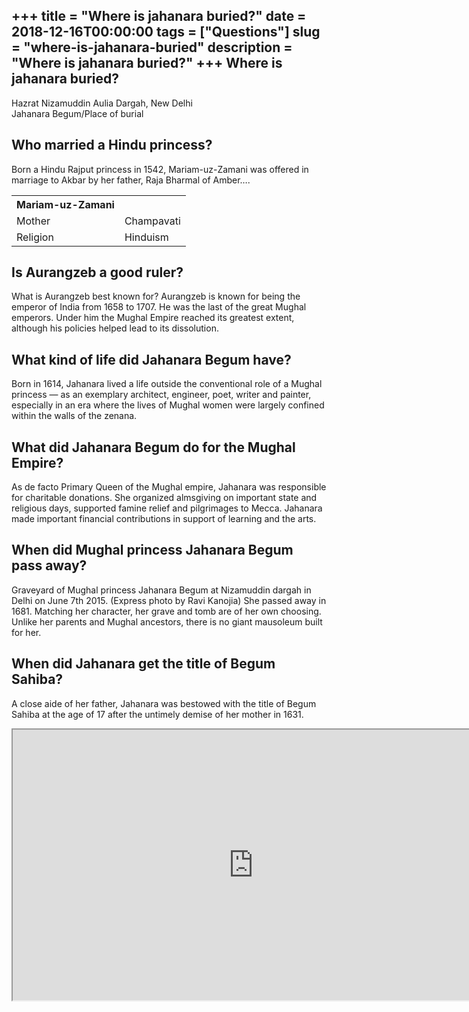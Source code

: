+++
title = "Where is jahanara buried?"
date = 2018-12-16T00:00:00
tags = ["Questions"]
slug = "where-is-jahanara-buried"
description = "Where is jahanara buried?"
+++
Where is jahanara buried?
-------------------------

Hazrat Nizamuddin Aulia Dargah, New Delhi  
Jahanara Begum/Place of burial

Who married a Hindu princess?
-----------------------------

Born a Hindu Rajput princess in 1542, Mariam-uz-Zamani was offered in marriage to Akbar by her father, Raja Bharmal of Amber….

<table><tr><th>Mariam-uz-Zamani</th></tr><tr><td>Mother</td><td>Champavati</td></tr><tr><td>Religion</td><td>Hinduism</td></tr></table>

Is Aurangzeb a good ruler?
--------------------------

What is Aurangzeb best known for? Aurangzeb is known for being the emperor of India from 1658 to 1707. He was the last of the great Mughal emperors. Under him the Mughal Empire reached its greatest extent, although his policies helped lead to its dissolution.

What kind of life did Jahanara Begum have?
------------------------------------------

Born in 1614, Jahanara lived a life outside the conventional role of a Mughal princess — as an exemplary architect, engineer, poet, writer and painter, especially in an era where the lives of Mughal women were largely confined within the walls of the zenana.

What did Jahanara Begum do for the Mughal Empire?
-------------------------------------------------

As de facto Primary Queen of the Mughal empire, Jahanara was responsible for charitable donations. She organized almsgiving on important state and religious days, supported famine relief and pilgrimages to Mecca. Jahanara made important financial contributions in support of learning and the arts.

When did Mughal princess Jahanara Begum pass away?
--------------------------------------------------

Graveyard of Mughal princess Jahanara Begum at Nizamuddin dargah in Delhi on June 7th 2015. (Express photo by Ravi Kanojia) She passed away in 1681. Matching her character, her grave and tomb are of her own choosing. Unlike her parents and Mughal ancestors, there is no giant mausoleum built for her.

When did Jahanara get the title of Begum Sahiba?
------------------------------------------------

A close aide of her father, Jahanara was bestowed with the title of Begum Sahiba at the age of 17 after the untimely demise of her mother in 1631.

<iframe allow="accelerometer; autoplay; clipboard-write; encrypted-media; gyroscope; picture-in-picture" allowfullscreen="" class="__youtube_prefs__  epyt-is-override  no-lazyload" data-no-lazy="1" data-origheight="433" data-origwidth="770" data-skipgform_ajax_framebjll="" height="433" id="_ytid_48397" loading="lazy" src="https://www.youtube.com/embed/PUrCtxt4K44?enablejsapi=1&autoplay=0&cc_load_policy=0&cc_lang_pref=&iv_load_policy=1&loop=0&modestbranding=0&rel=1&fs=1&playsinline=0&autohide=2&theme=dark&color=red&controls=1&" title="YouTube player" width="770"></iframe>